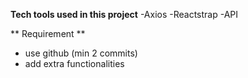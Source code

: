 **Tech tools used in this project**
-Axios
-Reactstrap
-API

** Requirement **

- use github (min 2 commits)
- add extra functionalities
